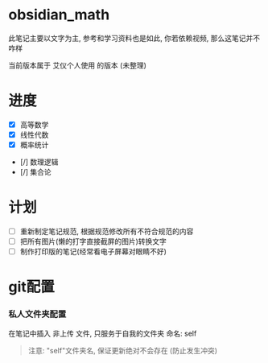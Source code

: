 # obsidian_math

此笔记主要以文字为主, 参考和学习资料也是如此, 你若依赖视频, 那么这笔记并不咋样

当前版本属于 艾仪个人使用 的版本 (未整理)

# 进度
- [x] 高等数学
- [x] 线性代数 
- [x] 概率统计
- [/] 数理逻辑
- [/] 集合论


# 计划
- [ ] 重新制定笔记规范, 根据规范修改所有不符合规范的内容
- [ ] 把所有图片(懒的打字直接截屏的图片)转换文字
- [ ] 制作打印版的笔记(经常看电子屏幕对眼睛不好)

# git配置
### 私人文件夹配置
在笔记中插入 非上传 文件, 只服务于自我的文件夹
命名: self

> 注意: "self"文件夹名, 保证更新绝对不会存在 (防止发生冲突)

